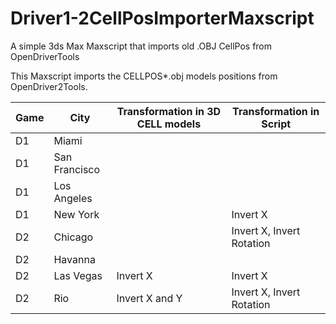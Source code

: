 # Driver1-2CellPosImporterMaxscript
A simple 3ds Max Maxscript that imports old .OBJ CellPos from OpenDriverTools

This Maxscript imports the CELLPOS*.obj models positions from OpenDriver2Tools.

|Game|City|Transformation in 3D CELL models|Transformation in Script|
|----|----|----|----|
|D1|Miami| | |
|D1|San Francisco| | |
|D1|Los Angeles| | |
|D1|New York| |Invert X|
|D2|Chicago| |Invert X, Invert Rotation|
|D2|Havanna| | |
|D2|Las Vegas|Invert X|Invert X|
|D2|Rio|Invert X and Y|Invert X, Invert Rotation|
